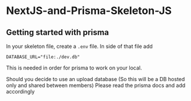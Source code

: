 # NextJS-and-Prisma-Skeleton-JS

## Getting started with prisma

In your skeleton file, create a `.env` file. In side of that file add

```
DATABASE_URL="file:./dev.db"
```

This is needed in order for prisma to work on your local.

Should you decide to use an upload database (So this will be a DB hosted only and shared between members) Please read the prisma docs and add accordingly
